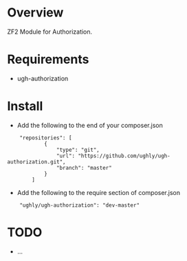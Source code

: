 Overview
========

ZF2 Module for Authorization.

Requirements
======================

* ugh-authorization

Install
==========

* Add the following to the end of your composer.json
```
	"repositories": [
			{
				"type": "git",
				"url": "https://github.com/ughly/ugh-authorization.git",
				"branch": "master"
			}
		]
```
* Add the following to the require section of composer.json
```
	"ughly/ugh-authorization": "dev-master"
```

TODO
==========

* ...
